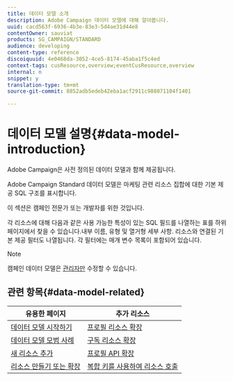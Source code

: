 ```yaml
---
title: 데이터 모델 소개
description: Adobe Campaign 데이터 모델에 대해 알아봅니다.
uuid: cacd563f-6936-4b3e-83e3-5d4ae31d44e8
contentOwner: sauviat
products: SG_CAMPAIGN/STANDARD
audience: developing
content-type: reference
discoiquuid: 4e0468da-3052-4ce5-8174-45aba1f5c4ed
context-tags: cusResource,overview;eventCusResource,overview
internal: n
snippet: y
translation-type: tm+mt
source-git-commit: 8852adb5edeb42eba1acf2911c988071104f1401

---
```



# 데이터 모델 설명{#data-model-introduction}

Adobe Campaign은 사전 정의된 데이터 모델과 함께 제공됩니다.

Adobe Campaign Standard 데이터 모델은 마케팅 관련 리소스 집합에 대한 기본 제공 SQL 구조를 표시합니다.

이 섹션은 캠페인 전문가 또는 개발자를 위한 것입니다.

각 리소스에 대해 다음과 같은 사용 가능한 특성이 있는 SQL 필드를 나열하는 표를 하위 페이지에서 찾을 수 있습니다.내부 이름, 유형 및 열거형 세부 사항. 리소스와 연결된 기본 제공 필터도 나열됩니다. 각 필터에는 매개 변수 목록이 포함되어 있습니다.

>[!NOTE]
>캠페인 데이터 모델은 [관리자만](../../administration/using/users-management.md#functional-administrators) 수정할 수 있습니다.

## 관련 항목{#data-model-related}

| 유용한 페이지 | 추가 리소스 |
|---|---|
| [데이터 모델 시작하기](data-model-concepts.md) | [프로필 리소스 확장](extending-the-profile-resource-with-a-new-field.md) |
| [데이터 모델 모범 사례](data-model-best-practices.md) | [구독 리소스 확장](extending-the-subscriptions-to-an-application-resource.md) |
| [새 리소스 추가](key-steps-to-add-a-resource.md) | [프로필 API 확장](about-extending-the-api.md) |
| [리소스 만들기 또는 확장](creating-or-extending-the-resource.md) | [복합 키를 사용하여 리소스 호출](uc-calling-resource-id-key.md) |
